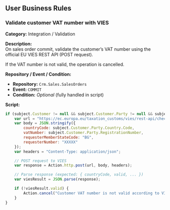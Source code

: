 ## User Business Rules

### Validate customer VAT number with VIES

**Category:** Integration / Validation

**Description:**  
On sales order commit, validate the customer’s VAT number using the official EU VIES REST API (POST request).

If the VAT number is not valid, the operation is cancelled.

**Repository / Event / Condition:**  
- **Repository:** `Crm.Sales.SalesOrders`
- **Event:** `COMMIT`
- **Condition:** *Optional* (fully handled in script)

**Script:**
```js
if (subject.Customer != null && subject.Customer.Party != null && subject.Customer.Party.Country != null) {
    var url = "https://ec.europa.eu/taxation_customs/vies/rest-api/check-vat-number";
    var body = JSON.stringify({
        countryCode: subject.Customer.Party.Country.Code,
        vatNumber: subject.Customer.Party.RegistrationNumber,
        requesterMemberStateCode: "BG",
        requesterNumber: "XXXXX"
    });
    var headers = "Content-Type: application/json";

    // POST request to VIES
    var response = Action.http.post(url, body, headers);

    // Parse response (expected: { countryCode, valid, ... })
    var viesResult = JSON.parse(response);

    if (!viesResult.valid) {
        Action.cancel("Customer VAT number is not valid according to VIES.");
    }
}
```